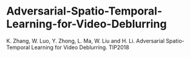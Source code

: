 # Adversarial-Spatio-Temporal-Learning-for-Video-Deblurring
K. Zhang, W. Luo, Y. Zhong, L. Ma, W. Liu and H. Li. Adversarial Spatio-Temporal Learning for Video Deblurring. TIP2018
